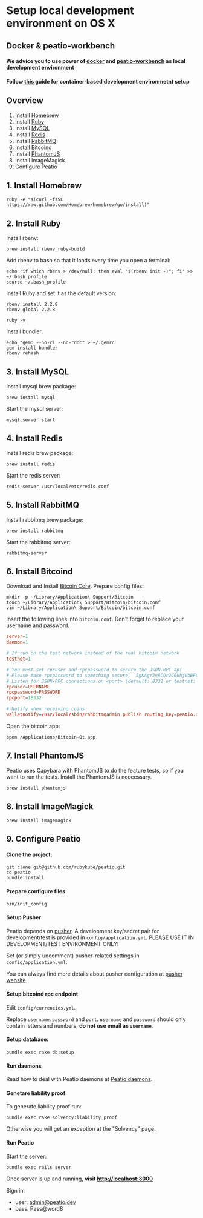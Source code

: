 # Setup local development environment on OS X

## Docker & peatio-workbench

#### We advice you to use power of [docker](https://www.docker.com) and [peatio-workbench](https://github.com/rubykube/peatio-workbench) as local development environment

#### Follow [this](setup-with-docker.md) guide for container-based development environmetnt setup

## Overview

1. Install [Homebrew](http://brew.sh/)
2. Install [Ruby](https://www.ruby-lang.org/en/)
3. Install [MySQL](http://www.mysql.com/)
4. Install [Redis](http://redis.io/)
5. Install [RabbitMQ](https://www.rabbitmq.com/)
6. Install [Bitcoind](https://en.bitcoin.it/wiki/Bitcoind)
7. Install [PhantomJS](http://phantomjs.org/)
8. Install ImageMagick
9. Configure Peatio

## 1. Install Homebrew

```shell
ruby -e "$(curl -fsSL https://raw.github.com/Homebrew/homebrew/go/install)"
```

## 2. Install Ruby

Install rbenv:

```shell
brew install rbenv ruby-build
```

Add rbenv to bash so that it loads every time you open a terminal:

```shell
echo 'if which rbenv > /dev/null; then eval "$(rbenv init -)"; fi' >> ~/.bash_profile
source ~/.bash_profile
```

Install Ruby and set it as the default version:

```shell
rbenv install 2.2.8
rbenv global 2.2.8

ruby -v
```

Install bundler:

```shell
echo "gem: --no-ri --no-rdoc" > ~/.gemrc
gem install bundler
rbenv rehash
```

## 3. Install MySQL

Install mysql brew package:

```shell
brew install mysql
```

Start the mysql server:

```shell
mysql.server start
```

## 4. Install Redis

Install redis brew package:

```shell
brew install redis
```

Start the redis server:

```shell
redis-server /usr/local/etc/redis.conf
```

## 5. Install RabbitMQ

Install rabbitmq brew package:

```shell
brew install rabbitmq
```

Start the rabbitmq server:

```shell
rabbitmq-server
```

## 6. Install Bitcoind

Download and Install [Bitcoin Core](http://bitcoin.org/en/download).
Prepare config files:

```shell
mkdir -p ~/Library/Application\ Support/Bitcoin
touch ~/Library/Application\ Support/Bitcoin/bitcoin.conf
vim ~/Library/Application\ Support/Bitcoin/bitcoin.conf
```

Insert the following lines into `bitcoin.conf`. Don't forget to replace your username and password.

```conf
server=1
daemon=1

# If run on the test network instead of the real bitcoin network
testnet=1

# You must set rpcuser and rpcpassword to secure the JSON-RPC api
# Please make rpcpassword to something secure, `5gKAgrJv8CQr2CGUhjVbBFLSj29HnE6YGXvfykHJzS3k` for example.
# Listen for JSON-RPC connections on <port> (default: 8332 or testnet: 18332)
rpcuser=USERNAME
rpcpassword=PASSWORD
rpcport=18332

# Notify when receiving coins
walletnotify=/usr/local/sbin/rabbitmqadmin publish routing_key=peatio.deposit.coin payload='{"txid":"%s", "channel_key":"satoshi"}'
```

Open the bitcoin app:

```shell
open /Applications/Bitcoin-Qt.app
```

## 7. Install PhantomJS

Peatio uses Capybara with PhantomJS to do the feature tests,
so if you want to run the tests. Install the PhantomJS is neccessary.

```shell
brew install phantomjs
```

## 8. Install ImageMagick

```shell
brew install imagemagick
```

## 9. Configure Peatio

#### Clone the project:

```shell
git clone git@github.com/rubykube/peatio.git
cd peatio
bundle install
```

#### Prepare configure files:

```shell
bin/init_config
```

#### Setup Pusher

Peatio depends on [pusher](http://pusher.com).
A development key/secret pair for development/test
is provided in `config/application.yml`.
PLEASE USE IT IN DEVELOPMENT/TEST ENVIRONMENT ONLY!

Set (or simply uncomment) pusher-related settings in `config/application.yml`.

You can always find more details about pusher configuration at [pusher website](http://pusher.com)

#### Setup bitcoind rpc endpoint

Edit `config/currencies.yml`.

Replace `username:password` and `port`.
`username` and `password` should only contain letters and numbers,
**do not use email as `username`**.

#### Setup database:

```shell
bundle exec rake db:setup
```

#### Run daemons

Read how to deal with Peatio daemons at [Peatio daemons](https://github.com/rubykube/peatio/blob/master/docs/peatio/daemons.md).

#### Genetare liability proof

To generate liability proof run:

```shell
bundle exec rake solvency:liability_proof
```
Otherwise you will get an exception at the "Solvency" page.

#### Run Peatio

Start the server:

```shell
bundle exec rails server
```

Once server is up and running, **visit [http://localhost:3000](http://localhost:3000)**

Sign in:

* user: admin@peatio.dev
* pass: Pass@word8
